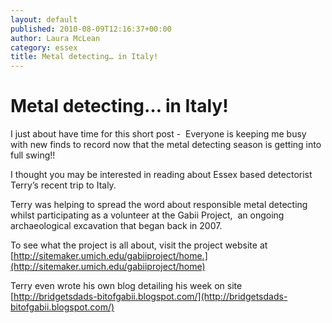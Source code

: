 ```yaml
---
layout: default
published: 2010-08-09T12:16:37+00:00
author: Laura McLean
category: essex
title: Metal detecting… in Italy!
---
```


Metal detecting… in Italy!
==========================

I just about have time for this short post -  Everyone is keeping me busy with new finds to record now that the metal detecting season is getting into full swing!!

I thought you may be interested in reading about Essex based detectorist Terry’s recent trip to Italy.

Terry was helping to spread the word about responsible metal detecting whilst participating as a volunteer at the Gabii Project,  an ongoing archaeological excavation that began back in 2007.

To see what the project is all about, visit the project website at [http://sitemaker.umich.edu/gabiiproject/home.](http://sitemaker.umich.edu/gabiiproject/home)

Terry even wrote his own blog detailing his week on site [http://bridgetsdads-bitofgabii.blogspot.com/](http://bridgetsdads-bitofgabii.blogspot.com/)